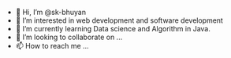 - 👋 Hi, I’m @sk-bhuyan
- 👀 I’m interested in web development and software development
- 🌱 I’m currently learning Data science and Algorithm in Java.
- 💞️ I’m looking to collaborate on ...
- 📫 How to reach me ...

<!---
sk-bhuyan/sk-bhuyan is a ✨ special ✨ repository because its `README.md` (this file) appears on your GitHub profile.
You can click the Preview link to take a look at your changes.
--->
